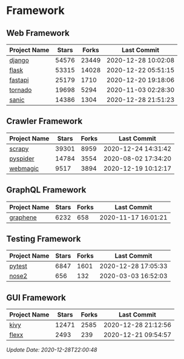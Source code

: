 # Framework

## Web Framework
| Project Name | Stars | Forks | Last Commit |
| ------------ | ----- | ----- | ----------- |
| [django](https://github.com/django/django) | 54576 | 23449 | 2020-12-28 10:02:08 |
| [flask](https://github.com/pallets/flask) | 53315 | 14028 | 2020-12-22 05:51:15 |
| [fastapi](https://github.com/tiangolo/fastapi) | 25179 | 1710 | 2020-12-20 19:18:06 |
| [tornado](https://github.com/tornadoweb/tornado) | 19698 | 5294 | 2020-11-03 02:28:30 |
| [sanic](https://github.com/huge-success/sanic) | 14386 | 1304 | 2020-12-28 21:51:23 |

## Crawler Framework
| Project Name | Stars | Forks | Last Commit |
| ------------ | ----- | ----- | ----------- |
| [scrapy](https://github.com/scrapy/scrapy) | 39301 | 8959 | 2020-12-24 14:31:42 |
| [pyspider](https://github.com/binux/pyspider) | 14784 | 3554 | 2020-08-02 17:34:20 |
| [webmagic](https://github.com/code4craft/webmagic) | 9517 | 3894 | 2020-12-19 10:12:17 |

## GraphQL Framework
| Project Name | Stars | Forks | Last Commit |
| ------------ | ----- | ----- | ----------- |
| [graphene](https://github.com/graphql-python/graphene) | 6232 | 658 | 2020-11-17 16:01:21 |

## Testing Framework
| Project Name | Stars | Forks | Last Commit |
| ------------ | ----- | ----- | ----------- |
| [pytest](https://github.com/pytest-dev/pytest) | 6847 | 1601 | 2020-12-28 17:05:33 |
| [nose2](https://github.com/nose-devs/nose2) | 656 | 132 | 2020-03-03 16:52:03 |

## GUI Framework
| Project Name | Stars | Forks | Last Commit |
| ------------ | ----- | ----- | ----------- |
| [kivy](https://github.com/kivy/kivy) | 12471 | 2585 | 2020-12-28 21:12:56 |
| [flexx](https://github.com/flexxui/flexx) | 2493 | 239 | 2020-12-21 09:54:57 |

*Update Date: 2020-12-28T22:00:48*